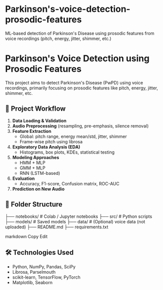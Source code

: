 # Parkinson's-voice-detection-prosodic-features
ML-based detection of Parkinson's Disease using prosodic features from voice recordings (pitch, energy, jitter, shimmer, etc.)
# Parkinson's Voice Detection using Prosodic Features

This project aims to detect Parkinson's Disease (PwPD) using voice recordings, primarily focusing on prosodic features like pitch, energy, jitter, shimmer, etc.

## 🚀 Project Workflow

1. **Data Loading & Validation**
2. **Audio Preprocessing** (resampling, pre-emphasis, silence removal)
3. **Feature Extraction**
   - Global: pitch range, energy mean/std, jitter, shimmer
   - Frame-wise pitch using librosa
4. **Exploratory Data Analysis (EDA)**
   - Histograms, box plots, KDEs, statistical testing
5. **Modeling Approaches**
   - HMM + MLP
   - GMM + MLP
   - RNN (LSTM-based)
6. **Evaluation**
   - Accuracy, F1-score, Confusion matrix, ROC-AUC
7. **Prediction on New Audio**

## 📂 Folder Structure
├── notebooks/ # Colab / Jupyter notebooks
├── src/ # Python scripts
├── models/ # Saved models
├── data/ # (Optional) voice data (not uploaded)
├── README.md
├── requirements.txt

markdown
Copy
Edit

## 🛠️ Technologies Used

- Python, NumPy, Pandas, SciPy
- Librosa, Parselmouth
- scikit-learn, TensorFlow, PyTorch
- Matplotlib, Seaborn

